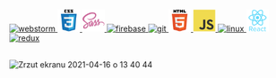 
</br>

  <p align="left"> <a href="https://www.jetbrains.com/webstorm/" target="_blank"> <img src="https://upload.wikimedia.org/wikipedia/commons/thumb/7/71/WebStorm_Icon.png/1024px-WebStorm_Icon.png" alt="webstorm" width="40" height="40"/> </a><a href="https://www.w3schools.com/css/" target="_blank"> <img src="https://raw.githubusercontent.com/devicons/devicon/master/icons/css3/css3-original-wordmark.svg" alt="css3" width="40" height="40"/> </a> <a href="https://sass-lang.com" target="_blank"> <img src="https://raw.githubusercontent.com/devicons/devicon/master/icons/sass/sass-original.svg" alt="sass" width="40" height="40"/> </a>  <a href="https://firebase.google.com/" target="_blank"> <img src="https://www.vectorlogo.zone/logos/firebase/firebase-icon.svg" alt="firebase" width="40" height="40"/> </a> <a href="https://git-scm.com/" target="_blank"> <img src="https://www.vectorlogo.zone/logos/git-scm/git-scm-icon.svg" alt="git" width="40" height="40"/> </a> <a href="https://www.w3.org/html/" target="_blank"> <img src="https://raw.githubusercontent.com/devicons/devicon/master/icons/html5/html5-original-wordmark.svg" alt="html5" width="40" height="40"/> </a> <a href="https://developer.mozilla.org/en-US/docs/Web/JavaScript" target="_blank"> <img src="https://raw.githubusercontent.com/devicons/devicon/master/icons/javascript/javascript-original.svg" alt="javascript" width="40" height="40"/> </a> <a href="https://www.adobe.com/pl/products/photoshop.html?mv=search&sdid=LZ32SYVR&ef_id=Cj0KCQjw6-SDBhCMARIsAGbI7Ugehg8WYln-iZYLY83o_KbEx_KVUZaa2swts6L7b4Yaf6xkReECeh8aArBPEALw_wcB:G:s&s_kwcid=AL!3085!3!442252458636!e!!g!!photoshop!1471239101!57370854392&gclid=Cj0KCQjw6-SDBhCMARIsAGbI7Ugehg8WYln-iZYLY83o_KbEx_KVUZaa2swts6L7b4Yaf6xkReECeh8aArBPEALw_wcB" target="_blank"> <img src="https://www.adobe.com/content/dam/cc/us/en/creativecloud/max2020/mnemonics/photoshop.svg" alt="linux" width="40" height="40"/> </a> <a href="https://reactjs.org/" target="_blank"> <img src="https://raw.githubusercontent.com/devicons/devicon/master/icons/react/react-original-wordmark.svg" alt="react" width="40" height="40"/> </a> <a href="https://redux.js.org" target="_blank"> <img src="https://redux.js.org/img/redux.svg" alt="redux" width="40" height="40"/> </a>
</p>

</br>

<img width="1270" alt="Zrzut ekranu 2021-04-16 o 13 40 44" src="https://user-images.githubusercontent.com/74543960/115019420-7b515c00-9eb9-11eb-9a1c-a287cbdde3b5.png">


<!--
**konradgauza/konradgauza** is a ✨ _special_ ✨ repository because its `README.md` (this file) appears on your GitHub profile.

Here are some ideas to get you started:

- 🔭 I’m currently working on ...
- 🌱 I’m currently learning ...
- 👯 I’m looking to collaborate on ...
- 🤔 I’m looking for help with ...
- 💬 Ask me about ...
- 📫 How to reach me: ...
- 😄 Pronouns: ...
- ⚡ Fun fact: ...
-->
